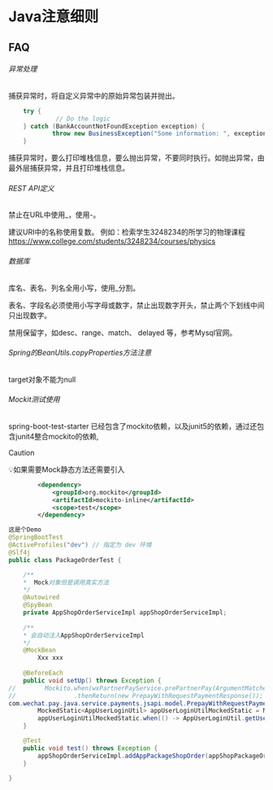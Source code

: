 # Java注意细则
## FAQ

###### 异常处理

捕获异常时，将自定义异常中的原始异常包装并抛出。

```java
    try {
   			 // Do the logic
    } catch (BankAccountNotFoundException exception) {
    		throw new BusinessException("Some information: ", exception)
    }
```
捕获异常时，要么打印堆栈信息，要么抛出异常，不要同时执行。如抛出异常，由最外层捕获异常，并且打印堆栈信息。

###### REST API定义

禁止在URL中使用_，使用-。

建议URI中的名称使用复数。
例如：检索学生3248234的所学习的物理课程
              https://www.college.com/students/3248234/courses/physics

###### 数据库

库名、表名、列名全用小写，使用_分割。

表名、字段名必须使用小写字母或数字，禁止出现数字开头，禁止两个下划线中间只出现数字。

禁用保留字，如desc、range、match、 delayed 等，参考Mysql官网。

###### Spring的BeanUtils.copyProperties方法注意

target对象不能为null

###### Mockit测试使用

spring-boot-test-starter 已经包含了mockito依赖，以及junit5的依赖，通过还包含junit4整合mockito的依赖,

> [!CAUTION]
>
> 💡如果需要Mock静态方法还需要引入
>
> ```xml
>         <dependency>
>             <groupId>org.mockito</groupId>
>             <artifactId>mockito-inline</artifactId>
>             <scope>test</scope>
>         </dependency>
> ```

```java
这是个Demo
@SpringBootTest
@ActiveProfiles("dev") // 指定为 dev 环境
@Slf4j
public class PackageOrderTest {

    /**
    *  Mock对象但是调用真实方法
    */
    @Autowired
    @SpyBean
    private AppShopOrderServiceImpl appShopOrderServiceImpl;
    
    /**
    * 会自动注入AppShopOrderServiceImpl
    */
    @MockBean
		Xxx xxx
		
    @BeforeEach
    public void setUp() throws Exception {
//        Mockito.when(wxPartnerPayService.prePartnerPay(ArgumentMatchers.any(), ArgumentMatchers.any()))
//                .thenReturn(new PrepayWithRequestPaymentResponse());
com.wechat.pay.java.service.payments.jsapi.model.PrepayWithRequestPaymentResponse());
        MockedStatic<AppUserLoginUtil> appUserLoginUtilMockedStatic = Mockito.mockStatic(AppUserLoginUtil.class);
        appUserLoginUtilMockedStatic.when(() -> AppUserLoginUtil.getUserId()).thenReturn(195840884665029L);
    }

    @Test
    public void test() throws Exception {
        appShopOrderServiceImpl.addAppPackageShopOrder(appShopPackageOrderAddDto);
    }

}
```
